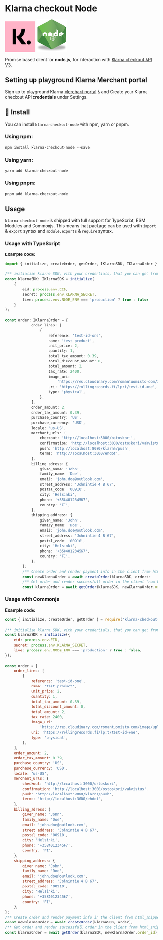 # Klarna checkout Node

<img src="./resources/klarna_logo.png" alt="Klarna Checkout logo" with="100px" height="100px" />
<img src="./resources/node-js-new.png" alt="Node.js logo" width="100px" height="107px" />

Promise based client for **node.js**, for interaction with
[Klarna checkout API V3](https://docs.klarna.com/klarna-checkout/api/#tag/order).

## Setting up playground Klarna Merchant portal

Sign up to playground Klarna
[Merchant portal](https://auth.playground.eu.portal.klarna.com/auth/realms/merchants/protocol/openid-connect/auth?client_id=merchant-portal&redirect_uri=https%3A%2F%2Fportal.playground.klarna.com%2Forders&state=8a193f2a-d3fb-471b-ae40-88b215da2ebe&response_mode=fragment&response_type=code&scope=openid&nonce=d91dd7a8-2157-4dd0-87a0-aeb07ed166b0&code_challenge=kWT--nIE4eyY97yqmkLK9bIew-Gm1pMdD94hLRTzqZc&code_challenge_method=S256)
& and Create your Klarna checkout API **credentials** under Settings.

## &#128190; Install

You can install `klarna-checkout-node` with npm, yarn or pnpm.

### Using npm:

`npm install klarna-checkout-node --save`

### Using yarn:

`yarn add klarna-checkout-node`

### Using pnpm:

`pnpm add klarna-checkout-node`

## Usage

`klarna-checkout-node` is shipped with full support for TypeScript, ESM Modules
and Commonjs. This means that package can be used with `import` &amp; `export`
syntax and `module.exports` &amp; `require` syntax.

### Usage with TypeScript

**Example code:**

```TypeScript
import { initialize, createOrder, getOrder, IKlarnaSDK, IKlarnaOrder } from 'klarna-checkout-node';

/** initialize klarna SDK, with your credentials, that you can get from playground merchant portal settings page. */
const klarnaSDK: IKlarnaSDK = initialize(
    {
        eid: process.env.EID,
        secret: process.env.KLARNA_SECRET,
        live: process.env.NODE_ENV === 'production' ? true : false
    }
);

const order: IKlarnaOrder = {
            order_lines: [
                {
                    reference: 'test-id-one',
                    name: 'test product',
                    unit_price: 2,
                    quantity: 1,
                    total_tax_amount: 0.39,
                    total_discount_amount: 0,
                    total_amount: 2,
                    tax_rate: 2400,
                    image_uri:
                        'https://res.cloudinary.com/romantuomisto-com/image/upload/v1662557938/dpcd0a3jqbbozy1ygmxt.jpg',
                    uri: 'https://rollingrecords.fi/lp:t/test-id-one',
                    type: 'physical',
                },
            ],
            order_amount: 2,
            order_tax_amount: 0.39,
            purchase_country: 'US',
            purchase_currency: 'USD',
            locale: 'us-US',
            merchant_urls: {
                checkout: 'http://localhost:3000/ostoskori',
                confirmation: 'http://localhost:3000/ostoskori/vahvistus',
                push: 'http://localhost:8080/klarna/push',
                terms: 'http://localhost:3000/ehdot',
            },
            billing_adress: {
                given_name: 'John',
                family_name: 'Doe',
                email: 'john.doe@outlook.com',
                street_address: 'Johnintie 4 B 67',
                postal_code: '00910',
                city: 'Helsinki',
                phone: '+358401234567',
                country: 'FI',
            },
            shipping_address: {
                given_name: 'John',
                family_name: 'Doe',
                email: 'john.doe@outlook.com',
                street_address: 'Johnintie 4 B 67',
                postal_code: '00910',
                city: 'Helsinki',
                phone: '+358401234567',
                country: 'FI',
            },
        };
        /** Create order and render payment info in the client from html_snippet property. */
        const newKlarnaOrder = await createOrder(klarnaSDK, order);
        /** Get order and render successfull order in the client from html_snippet property. */
        const klarnaOrder = await getOrder(klarnaSDK, newKlarnaOrder.order_id);

```

### Usage with Commonjs

**Example code:**

```js
const { initialize, createOrder, getOrder } = require('klarna-checkout-node');

/** initialize klarna SDK, with your credentials, that you can get from playground merchant portal settings page. */
const klarnaSDK = initialize({
    eid: process.env.EID,
    secret: process.env.KLARNA_SECRET,
    live: process.env.NODE_ENV === 'production' ? true : false,
});

const order = {
    order_lines: [
        {
            reference: 'test-id-one',
            name: 'test product',
            unit_price: 2,
            quantity: 1,
            total_tax_amount: 0.39,
            total_discount_amount: 0,
            total_amount: 2,
            tax_rate: 2400,
            image_uri:
                'https://res.cloudinary.com/romantuomisto-com/image/upload/v1662557938/dpcd0a3jqbbozy1ygmxt.jpg',
            uri: 'https://rollingrecords.fi/lp:t/test-id-one',
            type: 'physical',
        },
    ],
    order_amount: 2,
    order_tax_amount: 0.39,
    purchase_country: 'US',
    purchase_currency: 'USD',
    locale: 'us-US',
    merchant_urls: {
        checkout: 'http://localhost:3000/ostoskori',
        confirmation: 'http://localhost:3000/ostoskori/vahvistus',
        push: 'http://localhost:8080/klarna/push',
        terms: 'http://localhost:3000/ehdot',
    },
    billing_adress: {
        given_name: 'John',
        family_name: 'Doe',
        email: 'john.doe@outlook.com',
        street_address: 'Johnintie 4 B 67',
        postal_code: '00910',
        city: 'Helsinki',
        phone: '+358401234567',
        country: 'FI',
    },
    shipping_address: {
        given_name: 'John',
        family_name: 'Doe',
        email: 'john.doe@outlook.com',
        street_address: 'Johnintie 4 B 67',
        postal_code: '00910',
        city: 'Helsinki',
        phone: '+358401234567',
        country: 'FI',
    },
};
/** Create order and render payment info in the client from html_snippet property. */
const newKlarnaOrder = await createOrder(klarnaSDK, order);
/** Get order and render successfull order in the client from html_snippet property. */
const klarnaOrder = await getOrder(klarnaSDK, newKlarnaOrder.order_id);
```
